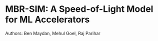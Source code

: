 # MBR-SIM: A Speed-of-Light Model for ML Accelerators

Authors: Ben Maydan, Mehul Goel, Raj Parihar
